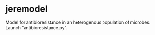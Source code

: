 # jeremodel
Model for antibioresistance in an heterogenous population of microbes.
Launch "antibioresistance.py".

